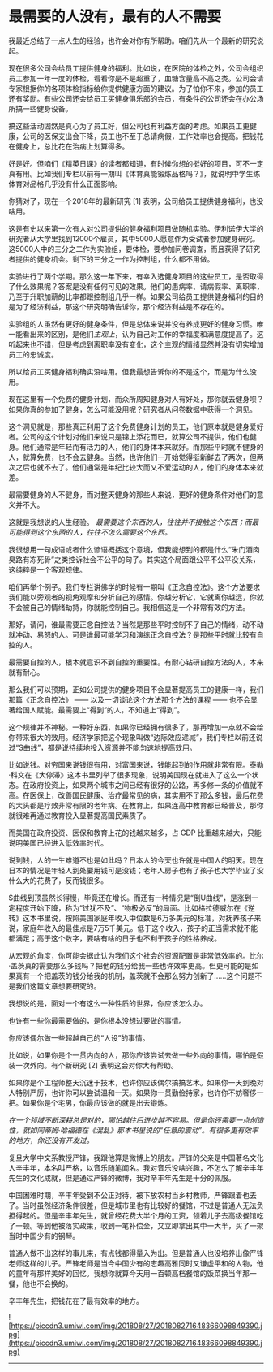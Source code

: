 # 最需要的人没有，最有的人不需要

我最近总结了一点人生的经验，也许会对你有所帮助。咱们先从一个最新的研究说起。

现在很多公司会给员工提供健身的福利。比如说，在医院的体检之外，公司会组织员工参加一年一度的体检，看看你是不是超重了，血糖含量高不高之类。公司会请专家根据你的各项体检指标给你提供健康方面的建议。为了怕你不来，参加的员工还有奖励。有些公司还会给员工买健身俱乐部的会员，有条件的公司还会在办公场所搞一些健身设备。

搞这些活动固然是真心为了员工好，但公司也有利益方面的考虑。如果员工更健康，公司的医保支出会下降，员工也不至于总请病假，工作效率也会提高。把钱花在健身上，总比花在治病上划算得多。

好是好。但咱们《精英日课》的读者都知道，有时候你想的挺好的项目，可不一定真有用。比如我们专栏以前有一期叫《体育真能锻炼品格吗？》，就说明中学生练体育对品格几乎没有什么正面影响。

你猜对了，现在一个2018年的最新研究 [1] 表明，公司给员工提供健身福利，也没啥用。

这是有史以来第一次有人对公司提供的健身福利项目做随机实验。伊利诺伊大学的研究者从大学里找到12000个雇员，其中5000人愿意作为受试者参加健身研究。这5000人中的三分之二作为实验组，要体检，要参加问卷调查，而且获得了研究者提供的健身机会。剩下的三分之一作为控制组，什么都不用做。

实验进行了两个学期。那么这一年下来，有幸入选健身项目的这些员工，是否取得了什么效果呢？答案是没有任何可见的效果。他们的患病率、请病假率、离职率，乃至于升职加薪的比率都跟控制组几乎一样。如果公司给员工提供健身福利的目的是为了经济利益，那这个研究明确告诉你，那个经济利益是不存在的。

实验组的人虽然有更好的健身条件，但是总体来说并没有养成更好的健身习惯。唯一能看出来的区别，是他们*主观上*，认为自己对工作的幸福度和满意度提高了。这听起来也不错，但是考虑到离职率没有变化，这个主观的情绪显然并没有切实增加员工的忠诚度。

所以给员工买健身福利确实没啥用。但我最想告诉你的不是这个，而是为什么没用。

现在这里有一个免费的健身计划，而众所周知健身对人有好处，那你就去健身呗？如果你真的参加了健身，怎么可能没用呢？研究者从问卷数据中获得一个洞见。

这个洞见就是，那些真正利用了这个免费健身计划的员工，他们原本就是健身爱好者。公司的这个计划对他们来说只是锦上添花而已，就算公司不提供，他们也健身。他们通常是年轻而有活力的人，他们的身体本来就好。而那些平时就不健身的人，就算免费，也不会去健身。当然，也许他们一开始觉得挺新鲜去了两次，但两次之后也就不去了。他们通常是年纪比较大而又不爱运动的人，他们的身体本来就差。

最需要健身的人不健身，而对整天健身的那些人来说，更好的健身条件对他们的意义并不大。

这就是我想说的人生经验。 *最需要这个东西的人，往往并不接触这个东西；而最可能得到这个东西的人，往往不怎么需要这个东西。*

我很想用一句成语或者什么谚语概括这个意境，但我能想到的都是什么“朱门酒肉臭路有冻死骨”之类控诉社会不公平的句子。其实这个局面跟公平不公平没关系，这纯粹是一个客观规律。

咱们再举个例子。我们专栏讲佛学的时候有一期叫《正念自控法》。这个方法要求我们能以旁观者的视角观摩和分析自己的感情。你越分析它，它就离你越远，你就不会被自己的情绪劫持，你就能控制自己。我相信这是一个非常有效的方法。

那好，请问，谁最需要正念自控法？当然是那些平时控制不了自己的情绪，动不动就冲动、易怒的人。可是谁最可能学习和演练正念自控法？是那些平时就比较有自控的人。

最需要自控的人，根本就意识不到自控的重要性。有耐心钻研自控方法的人，本来就有耐心。

那么我们可以预期，正如公司提供的健身项目不会显著提高员工的健康一样，我们那篇《正念自控法》 —— 以及一切谈论这个方法那个方法的课程 —— 也不会显著给国人赋能。最需要上“得到”的人，不知道上“得到”。

这个规律并不神秘。一种好东西，如果你已经拥有很多了，那再增加一点就不会给你带来很大的效用。经济学家把这个现象叫做“边际效应递减”，我们专栏以前还说过“S曲线”，都是说持续地投入资源并不能匀速地提高效用。

比如说钱。对穷国来说钱很有用，对富国来说，钱能起到的作用就非常有限。泰勒·科文在《大停滞》这本书里列举了很多现象，说明美国现在就进入了这么一个状态。在政府投资上，如果两个城市之间已经有很好的公路，再多修一条的价值就不高。在医保上，改善国民健康、治疗最常见的病，其实用不了那么多钱，最后花费的大头都是疗效非常有限的老年病。在教育上，如果连高中教育都已经普及，那你就很难再通过教育投入显著提高国民素质了。

而美国在政府投资、医保和教育上花的钱越来越多，占 GDP 比重越来越大，只能说明美国已经进入低效率时代。

说到钱，人的一生难道不也是如此吗？日本人的今天也许就是中国人的明天。现在日本的情况是年轻人到处要用钱可是没钱；老年人房子也有了孩子也大学毕业了没什么大的花费了，反而钱很多。

S曲线到顶虽然长得慢，毕竟还在增长。而还有一种情况是“倒U曲线”，是涨到一定程度开始下降，称为“过犹不及”、“物极必反”的局面。比如格拉德威尔在《逆转》这本书里说，按照美国家庭年收入中位数是6万多美元的标准，对抚养孩子来说，家庭年收入的最佳点是7万5千美元。低于这个收入，孩子的正当需求就不能都满足；高于这个数字，要啥有啥的日子也不利于孩子的性格养成。

从宏观的角度，你可能会据此认为我们这个社会的资源配置是非常低效率的。比尔·盖茨真的需要那么多钱吗？把他的钱分给我一些也许效率更高。但更可能的是如果真有一个把盖茨的钱分给我的机制，盖茨就不会那么努力创新了……这个问题不是我们这篇文章想要研究的。

我想说的是，面对一个有这么一种性质的世界，你应该怎么办。

也许有一些你最需要做的，是你根本没想过要做的事情。

你应该偶尔做一些超越自己的“人设”的事情。

比如说，如果你是个一贯内向的人，那你应该尝试去做一些外向的事情，哪怕是假装一次外向。有个新研究 [2] 表明这会对你大有帮助。

如果你是个工程师整天沉迷于技术，也许你应该偶尔搞搞艺术。如果你一天到晚对人特别严厉，也许你可以尝试温和一天。如果你一贯勤俭持家，也许你不妨奢侈一把。如果你是个宅男，你最应该做的就是出去锻炼。

 *在一个领域不断深耕总是对的，哪怕越往后进步越不容易。但是你还需要一点创造性，就如同蒂姆·哈福德在《混乱》那本书里说的“任意的震动”。有很多更有效率的地方，你还没有开发过。*

复旦大学中文系教授严锋，我跟他算是微博上的朋友。严锋的父亲是中国著名文化人辛丰年，本名叫严格，以音乐随笔闻名。我对音乐没啥兴趣，不怎么了解辛丰年先生的文化成就，但是通过严锋的微博，我对辛丰年先生是十分的佩服。

中国困难时期，辛丰年受到不公正对待，被下放农村当乡村教师，严锋跟着也去了。当时虽然经济条件很差，但是城市里也有比较好的餐馆，不过是普通人无法负担得起的。但是辛丰年先生，就曾经花费大半个月的工资，领着儿子去高级餐馆吃了一顿。等到他被落实政策，收到一笔补偿金，又立即拿出其中一大半，买了一架当时中国少有的钢琴。

普通人做不出这样的事儿来，有点钱都得量入为出。但是普通人也没培养出像严锋老师这样的儿子。严锋老师是当今中国少有的志趣高雅同时又谦虚平和的人物，他的童年有那样美好的回忆。我想你就算今天用一百顿高档餐馆的饭菜换当年那一餐，他也不会换的。

辛丰年先生，把钱花在了最有效率的地方。

![https://piccdn3.umiwi.com/img/201808/27/201808271648366098849390.jpg](https://piccdn3.umiwi.com/img/201808/27/201808271648366098849390.jpg)

---
